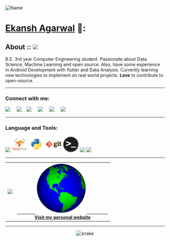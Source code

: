 ![Name](https://github.com/sharannyobasu/sharannyobasu/blob/master/Hello(1).gif) 
# <a href="https://www.linkedin.com/in/ekansh-agarwal-aa38b718b/">Ekansh Agarwal</a> 🙏:

## About :: ![](https://komarev.com/ghpvc/?username=ekasnh&label=PROFILE+VIEWS)
   B.E. 3rd year Computer Engineering student. Passionate about Data Science, Machine Learning and open source. Also, have some experience in Android Development with flutter and Data Analysis. Currently learning new technologies to implement on real world projects. **Love** to contribute to open-source.
   
<hr>
<h3 align="left">Connect with me:</h3>
<p align="left">
<a href="https://twitter.com/ekansh78475120" target="blank"><img src="https://img.icons8.com/doodle/48/000000/twitter--v1.png"></a> &nbsp;&nbsp;&nbsp;
<a href= "https://www.facebook.com/" target = "blank"><img src="https://img.icons8.com/doodle/48/000000/facebook-new.png"></a>&nbsp;&nbsp;&nbsp;
<a href="https://www.linkedin.com/in/ekansh-agarwal-aa38b718b/" target="blank"><img src="https://img.icons8.com/doodle/48/000000/linkedin--v2.png"/></a>&nbsp;&nbsp;&nbsp;&nbsp;
<a href="https://www.researchgate.net/profile/Ekansh-Agarwal-3" target="blank"><img src="https://img.icons8.com/external-flaticons-lineal-color-flat-icons/64/000000/external-research-market-research-flaticons-lineal-color-flat-icons-6.png"/></a>&nbsp;&nbsp;&nbsp;&nbsp;
<a href="https://argston9090.medium.com/" target="blank"><img src="https://img.icons8.com/ios-filled/50/000000/medium-monogram--v1.png"/></a>&nbsp;&nbsp;&nbsp;&nbsp;
<a href="https://hihello.me/p/85e32088-9be7-4aeb-8364-8df0ff4ecc5f" target="blank"><img src="https://img.icons8.com/plasticine/50/000000/show-permit-card.png"/></a>
</p>


<hr>
<h3 align="left">Language and Tools:</h3>
<code><img height="50" src="https://pytorch.org/assets/images/pytorch-logo.png"></code>
<code><img height="50" src="https://raw.githubusercontent.com/github/explore/80688e429a7d4ef2fca1e82350fe8e3517d3494d/topics/tensorflow/tensorflow.png"></code>
<code><img height="50" src="https://raw.githubusercontent.com/github/explore/80688e429a7d4ef2fca1e82350fe8e3517d3494d/topics/python/python.png"></code>
<code><img height="50" src="https://raw.githubusercontent.com/github/explore/80688e429a7d4ef2fca1e82350fe8e3517d3494d/topics/git/git.png"></code>
<code><img height="50" src="https://raw.githubusercontent.com/github/explore/80688e429a7d4ef2fca1e82350fe8e3517d3494d/topics/terminal/terminal.png"></code>
<code><img height="50" src="https://cdn.jsdelivr.net/npm/simple-icons@3.4.0/icons/kaggle.svg"></code>
<code><img height="50" src="https://cdn.jsdelivr.net/npm/simple-icons@3.4.0/icons/heroku.svg"></code>
<hr>

<table width="100%"  border="0" cellpadding="0" cellspacing="0">
  <tr>
    <td align="center">
      <img align="left" src="https://github-readme-stats.vercel.app/api?username=ekasnh&show_icons=true&theme=dracula" />
    </td>
    <td align="center">
      <a href="https://ekasnh.github.io/Portfolio_Website/">
        <span>&nbsp;&nbsp;&nbsp;&nbsp;&nbsp;&nbsp;&nbsp;</span>
        <span>&nbsp;&nbsp;&nbsp;&nbsp;&nbsp;&nbsp;&nbsp;</span>
        <img src="https://github.com/benyou1969/benyou1969/blob/master/globe.gif?raw=true" />
        <span>&nbsp;&nbsp;&nbsp;&nbsp;&nbsp;&nbsp;&nbsp;&nbsp;</span>
        <span>&nbsp;&nbsp;&nbsp;&nbsp;&nbsp;&nbsp;&nbsp;&nbsp;</span>
        <br>
        <strong>Visit my personal website </strong>
    </td>
  </tr>
</table>

<hr>
<p align="center">
  <img src="https://github.com/ishikkkkaaaa/ishikkkkaaaa/raw/output/github-contribution-grid-snake.svg" alt="snake"></center>
</p>

<!---
ekasnh/ekasnh is a ✨ special ✨ repository because its `README.md` (this file) appears on your GitHub profile.
You can click the Preview link to take a look at your changes.
--->


